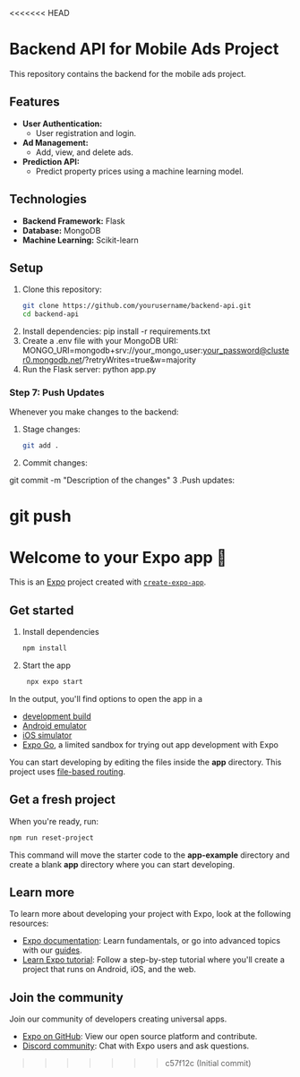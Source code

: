 <<<<<<< HEAD
# Backend API for Mobile Ads Project

This repository contains the backend for the mobile ads project.

## Features
- **User Authentication:**
  - User registration and login.
- **Ad Management:**
  - Add, view, and delete ads.
- **Prediction API:**
  - Predict property prices using a machine learning model.

## Technologies
- **Backend Framework:** Flask
- **Database:** MongoDB
- **Machine Learning:** Scikit-learn

## Setup
1. Clone this repository:
   ```bash
   git clone https://github.com/yourusername/backend-api.git
   cd backend-api
2. Install dependencies:
pip install -r requirements.txt
3. Create a .env file with your MongoDB URI:
MONGO_URI=mongodb+srv://your_mongo_user:your_password@cluster0.mongodb.net/?retryWrites=true&w=majority
4. Run the Flask server:
python app.py


### **Step 7: Push Updates**
Whenever you make changes to the backend:
1. Stage changes:
   ```bash
   git add .
2. Commit changes:

git commit -m "Description of the changes"
3 .Push updates:

git push
=======
# Welcome to your Expo app 👋

This is an [Expo](https://expo.dev) project created with [`create-expo-app`](https://www.npmjs.com/package/create-expo-app).

## Get started

1. Install dependencies

   ```bash
   npm install
   ```

2. Start the app

   ```bash
    npx expo start
   ```

In the output, you'll find options to open the app in a

- [development build](https://docs.expo.dev/develop/development-builds/introduction/)
- [Android emulator](https://docs.expo.dev/workflow/android-studio-emulator/)
- [iOS simulator](https://docs.expo.dev/workflow/ios-simulator/)
- [Expo Go](https://expo.dev/go), a limited sandbox for trying out app development with Expo

You can start developing by editing the files inside the **app** directory. This project uses [file-based routing](https://docs.expo.dev/router/introduction).

## Get a fresh project

When you're ready, run:

```bash
npm run reset-project
```

This command will move the starter code to the **app-example** directory and create a blank **app** directory where you can start developing.

## Learn more

To learn more about developing your project with Expo, look at the following resources:

- [Expo documentation](https://docs.expo.dev/): Learn fundamentals, or go into advanced topics with our [guides](https://docs.expo.dev/guides).
- [Learn Expo tutorial](https://docs.expo.dev/tutorial/introduction/): Follow a step-by-step tutorial where you'll create a project that runs on Android, iOS, and the web.

## Join the community

Join our community of developers creating universal apps.

- [Expo on GitHub](https://github.com/expo/expo): View our open source platform and contribute.
- [Discord community](https://chat.expo.dev): Chat with Expo users and ask questions.
>>>>>>> c57f12c (Initial commit)
